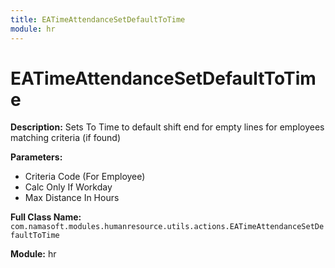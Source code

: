 ```yaml
---
title: EATimeAttendanceSetDefaultToTime
module: hr
---
```


# EATimeAttendanceSetDefaultToTime

**Description:** Sets To Time to default shift end for empty lines for employees matching criteria (if found)

**Parameters:**
- Criteria Code (For Employee)
- Calc Only If Workday
- Max Distance In Hours

**Full Class Name:** `com.namasoft.modules.humanresource.utils.actions.EATimeAttendanceSetDefaultToTime`

**Module:** hr

